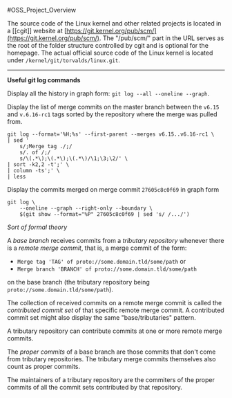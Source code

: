 #OSS_Project_Overview

The source code of the Linux kernel and other related projects is located in a [[cgit]] website at [https://git.kernel.org/pub/scm/](https://git.kernel.org/pub/scm/). The "/pub/scm/" part in the URL serves as the root of the folder structure controlled by cgit and is optional for the homepage. The actual official source code of the Linux kernel is located under `/kernel/git/torvalds/linux.git`.

---

**Useful git log commands**

Display all the history in graph form: `git log --all --oneline --graph`.

Display the list of merge commits on the master branch between the `v6.15` and `v.6.16-rc1` tags sorted by the repository where the merge was pulled from.

```
git log --format='%H;%s' --first-parent --merges v6.15..v6.16-rc1 \
| sed '
	s/;Merge tag ./;/
	s/. of /;/
	s/\(.*\);\(.*\);\(.*\)/\1;\3;\2/' \
| sort -k2,2 -t';' \
| column -ts';' \
| less
```

Display the commits merged on merge commit `27605c8c0f69` in graph form

```
git log \
	--oneline --graph --right-only --boundary \
	$(git show --format="%P" 27605c8c0f69 | sed 's/ /.../')
```

_Sort of formal theory_

A _base branch_ receives commits from a _tributary repository_ whenever there is a _remote merge commit_, that is, a merge commit of the form:

- `Merge tag 'TAG' of proto://some.domain.tld/some/path` or
- `Merge branch 'BRANCH' of proto://some.domain.tld/some/path`

on the base branch (the tributary repository being `proto://some.domain.tld/some/path`).

The collection of received commits on a remote merge commit is called the _contributed commit set_ of that specific remote merge commit. A contributed commit set might also display the same "base/tributaries" pattern.

A tributary repository can contribute commits at one or more remote merge commits.

The _proper commits_ of a base branch are those commits that don't come from tributary repositories. The tributary merge commits themselves also count as proper commits.

The maintainers of a tributary repository are the commiters of the proper commits of all the commit sets contributed by that repository.